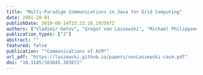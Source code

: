 ```yaml
---
title: "Multi-Paradigm Communications in Java for Grid Computing"
date: 2001-10-01
publishDate: 2019-08-14T23:22:16.193567Z
authors: ["Vladimir Getov", "Gregor von Laszewski", "Michael Philippsen", "Ian Foster"]
publication_types: ["2"]
abstract: ""
featured: false
publication: "*Communications of ACM*"
url_pdf: "https://laszewski.github.io/papers/vonLaszewski-cacm.pdf"
doi: "10.1145/383845.383872"
---
```


